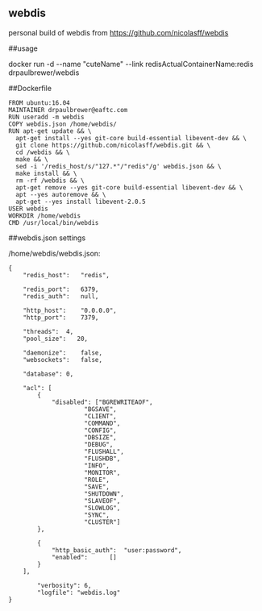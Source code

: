 webdis
------------
personal build of webdis from https://github.com/nicolasff/webdis

##usage

docker run -d --name "cuteName" --link redisActualContainerName:redis drpaulbrewer/webdis 

##Dockerfile

```
FROM ubuntu:16.04
MAINTAINER drpaulbrewer@eaftc.com
RUN useradd -m webdis
COPY webdis.json /home/webdis/
RUN apt-get update && \
  apt-get install --yes git-core build-essential libevent-dev && \
  git clone https://github.com/nicolasff/webdis.git && \
  cd /webdis && \
  make && \
  sed -i '/redis_host/s/"127.*"/"redis"/g' webdis.json && \
  make install && \
  rm -rf /webdis && \
  apt-get remove --yes git-core build-essential libevent-dev && \
  apt --yes autoremove && \
  apt-get --yes install libevent-2.0.5
USER webdis
WORKDIR /home/webdis
CMD /usr/local/bin/webdis 
```

##webdis.json settings

/home/webdis/webdis.json:

```
{
	"redis_host":	"redis",

	"redis_port":	6379,
	"redis_auth":	null,

	"http_host":	"0.0.0.0",
	"http_port":	7379,

	"threads":	4,
	"pool_size":   20,

	"daemonize":	false,
	"websockets":	false,

	"database":	0,

	"acl": [
		{
			"disabled":	["BGREWRITEAOF",
					 "BGSAVE",
					 "CLIENT",
					 "COMMAND",
					 "CONFIG",
					 "DBSIZE",
					 "DEBUG",
					 "FLUSHALL",
					 "FLUSHDB",
					 "INFO",
					 "MONITOR",
					 "ROLE",
					 "SAVE",
					 "SHUTDOWN",
					 "SLAVEOF",
					 "SLOWLOG",
					 "SYNC",
					 "CLUSTER"]
		},

		{
			"http_basic_auth":	"user:password",
			"enabled":		[]
		}
	],

        "verbosity": 6,
        "logfile": "webdis.log"
}
```
